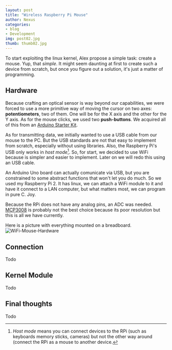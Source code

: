 ```yaml
---
layout: post
title: "Wireless Raspberry Pi Mouse"
author: Nexus
categories:
- blog
- Development
img: post02.jpg
thumb: thumb02.jpg
---
```

To start exploiting the linux kernel, Alex propose a simple task: create a mouse. Yup, that *simple*.
It might seem daunting at first to create such a device from scratch, but once you figure out a solution, it's just a matter of programming.

## Hardware
Because crafting an optical sensor is way beyond our capabilities, we were forced to use a more primitive way of moving the cursor on two axes: **potentiometers**, two of them. One will be for the X axis and the other for the Y axis. As for the mouse clicks, we used two **push-buttons**. We acquired all of this from an [Arduino Starter Kit](https://www.arduino.cc/en/Main/ArduinoStarterKit).

As for transmitting data, we initially wanted to use a USB cable from our mouse to the PC. But the USB standards are not that easy to implement from scratch, especially without using libraries. Also, the Raspberry Pi's USB only works in *host mode*[^1]. So, for start, we decided to use WiFi because is simpler and easier to implement. Later on we will redo this using an USB cable.

An Arduino Uno board can actually comunicate via USB, but you are constrained to some abstract functions that won't let you do much. So we used my Raspberry Pi 2. It has linux, we can attach a WiFi module to it and have it connect to a LAN computer, but what matters most, we can program in pure C. Joy.

Because the RPi does not have any analog pins, an ADC was needed. [MCP3008](https://www.adafruit.com/datasheets/MCP3008.pdf) is probably not the best choice because its poor resolution but this is all we have currently.

Here is a picture with everything mounted on a breadboard.
![WiFi-Mouse-Hardware]()

## Connection
Todo

## Kernel Module
Todo

## Final thoughts
Todo

[^1]: *Host mode* means you can connect devices to the RPi (such as keyboards memory sticks, cameras) but not the other way around (connect the RPi as a mouse to another device.
